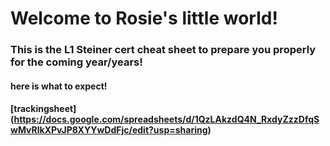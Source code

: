 # Welcome to Rosie's little world!

### This is the L1 Steiner cert cheat sheet to prepare you properly for the coming year/years!
#### here is what to expect!

#### [trackingsheet] (https://docs.google.com/spreadsheets/d/1QzLAkzdQ4N_RxdyZzzDfqSwMvRlkXPvJP8XYYwDdFjc/edit?usp=sharing)
